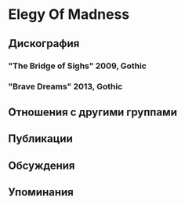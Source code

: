 # Elegy Of Madness



## Дискография

### "The Bridge of Sighs" 2009, Gothic



### "Brave Dreams" 2013, Gothic




## Отношения с другими группами


## Публикации


## Обсуждения


## Упоминания

